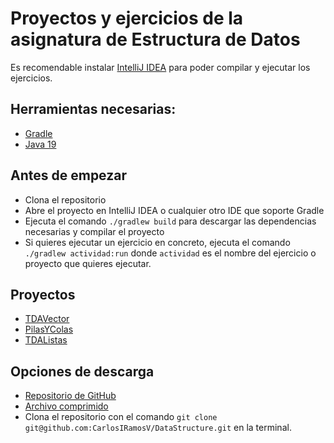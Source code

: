 # Proyectos y ejercicios de la asignatura de Estructura de Datos
Es recomendable instalar [IntelliJ IDEA](https://www.jetbrains.com/idea/) para poder compilar y ejecutar los ejercicios.
## Herramientas necesarias:
* [Gradle](https://gradle.org/)
* [Java 19](https://www.oracle.com/java/technologies/downloads/)

## Antes de empezar
* Clona el repositorio
* Abre el proyecto en IntelliJ IDEA o cualquier otro IDE que soporte Gradle
* Ejecuta el comando `./gradlew build` para descargar las dependencias necesarias y compilar el proyecto
* Si quieres ejecutar un ejercicio en concreto, ejecuta el comando `./gradlew actividad:run` donde `actividad` es el nombre del ejercicio o proyecto que quieres ejecutar.

## Proyectos
* [TDAVector](./TDAVector/README.md)
* [PilasYColas](./PilasYColas/README.md)
* [TDAListas](./TDAListas/README.md)

## Opciones de descarga
* [Repositorio de GitHub](https://github.com/CarlosIRamosV/DataStructure)
* [Archivo comprimido](https://github.com/CarlosIRamosV/DataStructure/archive/refs/heads/main.zip)
* Clona el repositorio con el comando `git clone git@github.com:CarlosIRamosV/DataStructure.git` en la terminal.